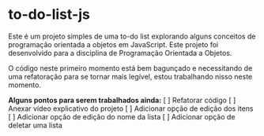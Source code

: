 # to-do-list-js
 
Este é um projeto simples de uma to-do list explorando alguns conceitos de programação orientada a objetos em JavaScript. Este projeto foi desenvolvido para a disciplina de Programação Orientada a Objetos.

O código neste primeiro momento está bem bagunçado e necessitando de uma refatoração para se tornar mais legível, estou trabalhando nisso neste momento.

**Alguns pontos para serem trabalhados ainda:**
[ ] Refatorar código
[ ] Anexar vídeo explicativo do projeto
[ ] Adicionar opção de edição dos itens
[ ] Adicionar opção de edição do nome da lista
[ ] Adicionar opção de deletar uma lista